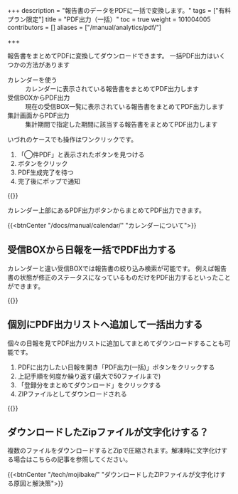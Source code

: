 +++
description = "報告書のデータをPDFに一括で変換します。"
tags = ["有料プラン限定"]
title = "PDF出力（一括）"
toc = true
weight = 101004005
contributors = []
aliases = ["/manual/analytics/pdf/"]

+++

報告書をまとめてPDFに変換してダウンロードできます。
一括PDF出力はいくつかの方法があります

<dl class="basic">
<dt>カレンダーを使う</dt>
<dd>カレンダーに表示されている報告書をまとめてPDF出力します</dd>
<dt>受信BOXからPDF出力</dt>
<dd>現在の受信BOX一覧に表示されている報告書をまとめてPDF出力します</dd>
<dt>集計画面からPDF出力</dt>
<dd>集計期間で指定した期間に該当する報告書をまとめてPDF出力します</dd>
</dl>

いづれのケースでも操作はワンクリックです。

1. 「◯件PDF」と表示されたボタンを見つける
1. ボタンをクリック
1. PDF生成完了を待つ
1. 完了後にポップで通知

{{<appscreen filename="calendar-pdf" title="日報を一括でPDFに変換（カレンダーから）"  >}}

カレンダー上部にあるPDF出力ボタンからまとめてPDF出力できます。

{{<btnCenter "/docs/manual/calendar/" "カレンダーについて">}}

## 受信BOXから日報を一括でPDF出力する

カレンダーと違い受信BOXでは報告書の絞り込み検索が可能です。
例えば報告書の状態が修正のステータスになっているものだけをPDF出力するといったことができます。

{{<appscreen filename="filter-pdf" title="特定の日報だけをリストアップしてPDFに出力する"  >}}

## 個別にPDF出力リストへ追加して一括出力する

個々の日報を見てPDF出力リストに追加してまとめてダウンロードすることも可能です。

1. PDFに出力したい日報を開き「PDF出力(一括)」ボタンをクリックする
1. 上記手順を何度か繰り返す(最大で50ファイルまで)
1. 「登録分をまとめてダウンロード」をクリックする
1. ZIPファイルとしてダウンロードされる

{{<appscreen filename="add-pdf" title="日報を見ながらPDF出力リストに追加していく"  >}}


## ダウンロードしたZipファイルが文字化けする？

複数のファイルをダウンロードするとZipで圧縮されます。解凍時に文字化けする場合はこちらの記事を参照してください。

{{<btnCenter "/tech/mojibake/" "ダウンロードしたZIPファイルが文字化けする原因と解決策">}}
